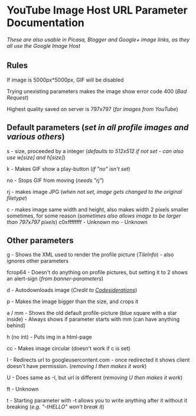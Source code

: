 # YouTube Image Host URL Parameter Documentation
###### These are also usable in Picasa, Blogger and Google+ image links, as they all use the Google Image Host

## Rules

If image is 5000px*5000px, GIF will be disabled

Trying unexisting parameters makes the image show error code 400 (_Bad Request_)

Highest quality saved on server is 797x797 (_for images from YouTube_)

## Default parameters (_set in all profile images and various others_)

s - size, proceeded by a integer (_defaults to 512x512 if not set - can also use w\[size] and h\[size]_)

k - Makes GIF show a play-button (_if "no" isn't set_)

no - Stops GIF from moving (_needs "rj"_)

rj - makes image JPG (_when not set, image gets changed to the original filetype_)

c - makes image same width and height, also makes width 2 pixels smaller sometimes, for some reason (_sometimes also allows image to be larger than 797x797 pixels_)
c0xffffffff - Unknown
mo - Unknown

## Other parameters

g - Shows the XML used to render the profile picture (_TileInfo_) - also ignores other parameters

fcrop64 - Doesn't do anything on profile pictures, but setting it to 2 shows an alert-sign (_from banner-parameters_)

d - Autodownloads image (_Credit to [Codesiderations](http://www.codesiderations.com/2017/02/09/blogger-amp-proxy.html)_)

p - Makes the image bigger than the size, and crops it

a / mm - Shows the old default profile-picture (blue square with a star inside) - Always shows if parameter starts with mm (can have anything behind)

h (no int) - Puts img in a html-page

cc - Makes image circular (doesn't work if c is set)

I - Redirects url to googleusercontent.com - once redirected it shows client doesn't have permission. (_removing I then makes it work_)

U - Does same as -I, but url is different (_removing U then makes it work_)

ft - Unknown

t - Starting parameter with -t allows you to write anything after it without it breaking (_e.g. "-tHELLO" won't break it_)
